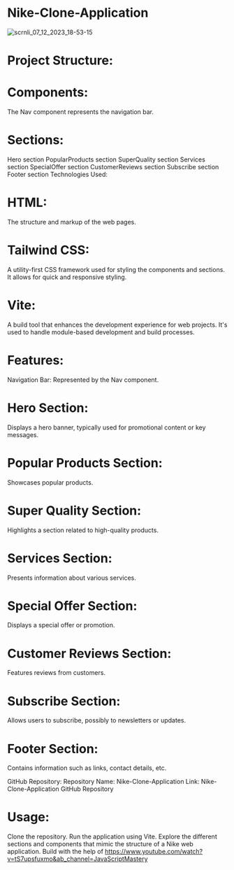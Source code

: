 # Nike-Clone-Application
![scrnli_07_12_2023_18-53-15](https://github.com/bahaseline/Nike-Clone-Application/assets/117291953/3d98b2bf-4fa9-44a2-b517-29ea4db43719)
# Project Structure:
# Components:
The Nav component represents the navigation bar.
# Sections:
Hero section
PopularProducts section
SuperQuality section
Services section
SpecialOffer section
CustomerReviews section
Subscribe section
Footer section
Technologies Used:
# HTML:
The structure and markup of the web pages.

# Tailwind CSS: 
A utility-first CSS framework used for styling the components and sections. It allows for quick and responsive styling.

# Vite:
A build tool that enhances the development experience for web projects. It's used to handle module-based development and build processes.

# Features:
Navigation Bar: Represented by the Nav component.

# Hero Section:
Displays a hero banner, typically used for promotional content or key messages.

# Popular Products Section:
Showcases popular products.

# Super Quality Section: 
Highlights a section related to high-quality products.

# Services Section: 
Presents information about various services.

# Special Offer Section: 
Displays a special offer or promotion.

# Customer Reviews Section: 
Features reviews from customers.

# Subscribe Section:
Allows users to subscribe, possibly to newsletters or updates.

# Footer Section:
Contains information such as links, contact details, etc.

GitHub Repository:
Repository Name: Nike-Clone-Application
Link: Nike-Clone-Application GitHub Repository
# Usage:
Clone the repository.
Run the application using Vite.
Explore the different sections and components that mimic the structure of a Nike web application.
Build with the help of https://www.youtube.com/watch?v=tS7upsfuxmo&ab_channel=JavaScriptMastery
